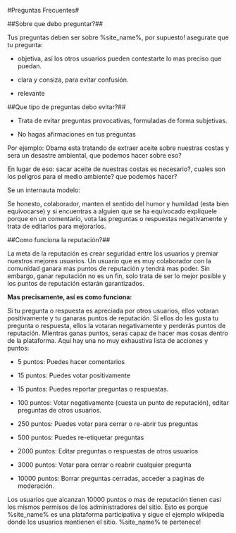#Preguntas Frecuentes#


##Sobre que debo preguntar?##


Tus preguntas deben ser sobre %site_name%, por supuesto! asegurate que tu pregunta:


* objetiva, así los otros usuarios pueden contestarte lo mas preciso que puedan.

* clara y consiza, para evitar confusión.

* relevante


##Que tipo de preguntas debo evitar?##

* Trata de evitar preguntas provocativas, formuladas de forma subjetivas.

* No hagas afirmaciones en tus preguntas


Por ejemplo: Obama esta tratando de extraer aceite sobre nuestras costas y sera un desastre ambiental, que podemos hacer sobre eso?


En lugar de eso: sacar aceite de nuestras costas es necesario?, cuales son los peligros para el medio ambiente? que podemos hacer?


Se un internauta modelo:

Se honesto, colaborador, manten el sentido del humor y humildad (esta bien equivocarse) y si encuentras a alguien que se ha equivocado expliquele porque en un comentario, vota las preguntas o respuestas negativamente y trata de editarlos para mejorarlos.


##Como funciona la reputación?##

La meta de la reputación es crear seguridad entre los usuarios y premiar nuestros mejores usuarios. Un usuario que es muy colaborador con la comunidad ganara mas puntos de reputación y tendrá mas poder. Sin embargo, ganar reputación no es un fin, solo trata de ser lo mejor posible y los puntos de reputación estarán garantizados.


**Mas precisamente, así es como funciona:**


Si tu pregunta o respuesta es apreciada por otros usuarios, ellos votaran positivamente y tu ganaras puntos de reputación. Si ellos do les gusta tu pregunta o respuesta, ellos la votaran negativamente y perderás puntos de reputación. Mientras ganas puntos, seras capaz de hacer mas cosas dentro de la plataforma.
Aquí hay una no muy exhaustiva lista de acciones y puntos:


* 5 puntos: Puedes hacer comentarios

* 15 puntos: Puedes votar positivamente

* 15 puntos: Puedes reportar preguntas o respuestas.

* 100 puntos: Votar negativamente (cuesta un punto de reputación), editar preguntas de otros usuarios.

* 250 puntos: Puedes votar para cerrar o re-abrir tus preguntas

* 500 puntos: Puedes re-etiquetar preguntas

* 2000 puntos: Editar preguntas o respuestas de otros usuarios

* 3000 puntos: Votar para cerrar o reabrir cualquier pregunta

* 10000 puntos: Borrar preguntas cerradas, acceder a paginas de moderación.

Los usuarios que alcanzan 10000 puntos o mas de reputación tienen casi los mismos permisos de los administradores del sitio. Esto es porque %site_name% es una plataforma participativa y sigue el ejemplo wikipedia donde los usuarios mantienen el sitio. %site_name% te pertenece!
